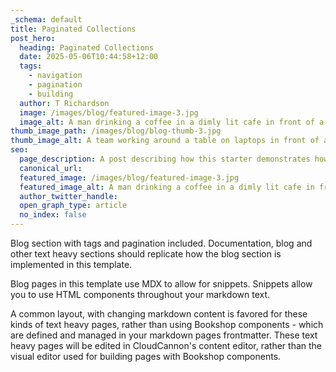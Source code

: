 ```yaml
---
_schema: default
title: Paginated Collections
post_hero:
  heading: Paginated Collections
  date: 2025-05-06T10:44:58+12:00
  tags:
    - navigation
    - pagination
    - building
  author: T Richardson
  image: /images/blog/featured-image-3.jpg
  image_alt: A man drinking a coffee in a dimly lit cafe in front of a laptop.
thumb_image_path: /images/blog/blog-thumb-3.jpg
thumb_image_alt: A team working around a table on laptops in front of a powerpoint.
seo:
  page_description: A post describing how this starter demonstrates how to paginate collections.
  canonical_url:
  featured_image: /images/blog/featured-image-3.jpg
  featured_image_alt: A man drinking a coffee in a dimly lit cafe in front of a laptop.
  author_twitter_handle:
  open_graph_type: article
  no_index: false
---
```

Blog section with tags and pagination included. Documentation, blog and other text heavy sections should replicate how the blog section is implemented in this template.

Blog pages in this template use MDX to allow for snippets. Snippets allow you to use HTML components throughout your markdown text.

A common layout, with changing markdown content is favored for these kinds of text heavy pages, rather than using Bookshop components - which are defined and managed in your markdown pages frontmatter. These text heavy pages will be edited in CloudCannon's content editor, rather than the visual editor used for building pages with Bookshop components.